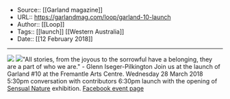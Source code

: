 ﻿
  * Source:: [[Garland magazine]]
  * URL:: https://garlandmag.com/loop/garland-10-launch
  * Author:: [[Loop]]
  * Tags:: [[launch]] [[Western Australia]]
  * Date:: [[12 February 2018]]


* * *
[![](https://garlandmag.com/wp-content/uploads/2018/02/ContactSheet-001.jpg)](https://garlandmag.com/wp-content/uploads/2018/02/ContactSheet-001.jpg)
[![](https://garlandmag.com/wp-content/uploads/2018/02/WA-postcard-front-215x300.jpg)](https://garlandmag.com/wp-content/uploads/2018/02/WA-postcard-front.jpg)"All stories, from the joyous to the sorrowful have a belonging, they are a part of who we are." - Glenn Iseger-Pilkington
Join us at the launch of Garland #10 at the Fremantle Arts Centre.
Wednesday 28 March 2018
5:30pm conversation with contributors
6:30pm launch with the opening of [Sensual Nature](https://www.fac.org.au/whats-on/post/sensual-nature/) exhibition.
[Facebook event page](https://www.facebook.com/events/222143531856842/)
